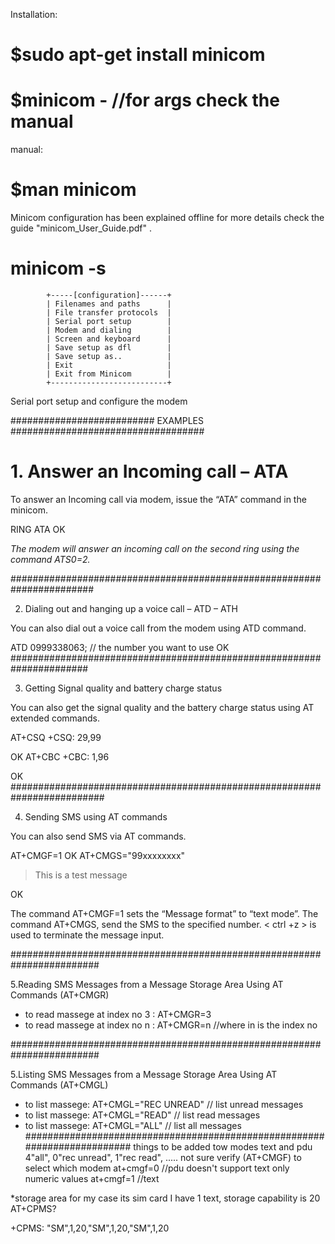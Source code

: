 Installation:

# $sudo apt-get install minicom 

# $minicom -<args> //for args check the manual 
manual:
# $man minicom

Minicom configuration has been explained offline
for more details check the guide "minicom_User_Guide.pdf" . 


# minicom -s
            +-----[configuration]------+
            | Filenames and paths      |
            | File transfer protocols  |
            | Serial port setup        |
            | Modem and dialing        |
            | Screen and keyboard      |
            | Save setup as dfl        |
            | Save setup as..          |
            | Exit                     |
            | Exit from Minicom        |
            +--------------------------+
Serial port setup and configure the modem
            
########################## EXAMPLES ###################################
            
# 1. Answer an Incoming call – ATA

To answer an Incoming call via modem, issue the “ATA” command in the minicom.

RING
ATA
OK

*The modem will answer an incoming call on the second ring using the command ATS0=2.*

#######################################################################

2. Dialing out and hanging up a voice call – ATD – ATH

You can also dial out a voice call from the modem using ATD command.

ATD 0999338063; // the number you want to use 
OK
######################################################################

3. Getting Signal quality and battery charge status

You can also get the signal quality and the battery charge status using AT extended commands.

AT+CSQ
+CSQ: 29,99

OK
AT+CBC
+CBC: 1,96

OK
#########################################################################

4. Sending SMS using AT commands

You can also send SMS via AT commands.

AT+CMGF=1
OK
AT+CMGS="99xxxxxxxx"
> This is a test message
> 
OK

The command AT+CMGF=1 sets the “Message format” to “text mode”. The command AT+CMGS, send the SMS to the specified number. < ctrl +z > is used to terminate the message input.

########################################################################

5.Reading SMS Messages from a Message Storage Area Using AT Commands (AT+CMGR)

* to read massege at index no 3 : AT+CMGR=3
* to read massege at index no n : AT+CMGR=n //where in is the index no
 
########################################################################

5.Listing SMS Messages from a Message Storage Area Using AT Commands (AT+CMGL)

* to list massege: AT+CMGL="REC UNREAD" // list unread messages 
* to list massege: AT+CMGL="READ" // list read messages
* to list massege: AT+CMGL="ALL" // list all messages
#########################################################################
things to be added 
tow modes text and pdu 4"all",  0"rec unread", 1"rec read", ..... not sure verify
(AT+CMGF) to select which modem
at+cmgf=0 //pdu doesn't support text only numeric values 
at+cmgf=1 //text

*storage area 
for my case its sim card I have 1 text, storage capability is 20
AT+CPMS?

+CPMS: "SM",1,20,"SM",1,20,"SM",1,20


